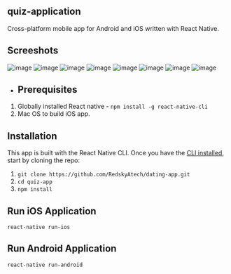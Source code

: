 ## quiz-application
Cross-platform mobile app for Android and iOS written with React Native.

## Screeshots
![image](./src/quiz1.jpeg)
![image](./src/quiz2.jpeg)
![image](./src/quiz3.jpeg)
![image](./src/quiz4.jpeg)
![image](./src/quiz6.jpeg)
![image](./src/quiz7.jpeg)
![image](./src/quiz8.jpeg)
![image](./src/quiz11.jpeg)

* ## Prerequisites
1. Globally installed React native  - `npm install -g react-native-cli`
2. Mac OS to build iOS app.

## Installation
This app is built with the React Native CLI. Once you have the [CLI installed](https://docs.reactnative.org/start/quick-setup), start by cloning the repo:
1. `git clone https://github.com/RedskyAtech/dating-app.git`
2. `cd quiz-app`
3. `npm install` 



## Run iOS Application
`react-native run-ios` 

## Run Android Application
`react-native run-android`


    

